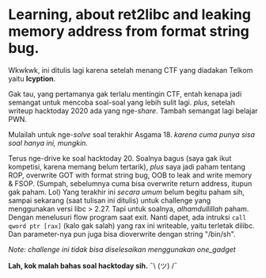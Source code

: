 # Learning, about ret2libc and leaking memory address from format string bug.

Wkwkwk, ini ditulis lagi karena setelah menang CTF yang diadakan Telkom yaitu **Icyption**.

Gak tau, yang pertamanya gak terlalu mentingin CTF, entah kenapa jadi semangat untuk mencoba soal-soal yang lebih sulit lagi. *plus*, setelah writeup hacktoday 2020 ada yang nge-*share*. Tambah semangat lagi belajar PWN.

Mulailah untuk nge-*solve* soal terakhir Asgama 18. *karena cuma punya sisa soal hanya ini, mungkin.*

Terus nge-drive ke soal hacktoday 20. Soalnya bagus (saya gak ikut kompetisi, karena memang belum tertarik), *plus* saya jadi paham tentang ROP, overwrite GOT with format string bug, OOB to leak and write memory & FSOP. (Sumpah, sebelumnya cuma bisa overwrite return address, itupun gak paham. Lol)
Yang terakhir ini *secara umum* belum begitu paham sih, sampai sekarang (saat tulisan ini ditulis) untuk challenge yang menggunakan versi libc > 2.27. Tapi untuk soalnya, *alhamdullillah* paham. Dengan menelusuri flow program saat exit. Nanti dapet, ada intruksi `call qword ptr [rax]` (kalo gak salah) yang rax ini writeable, yaitu terletak dilibc. Dan parameter-nya pun juga bisa dioverwrite dengan string "/bin/sh".

*Note: challenge ini tidak bisa diselesaikan menggunakan one_gadget*

**Lah, kok malah bahas soal hacktoday sih.**
¯\ (ツ) /¯
